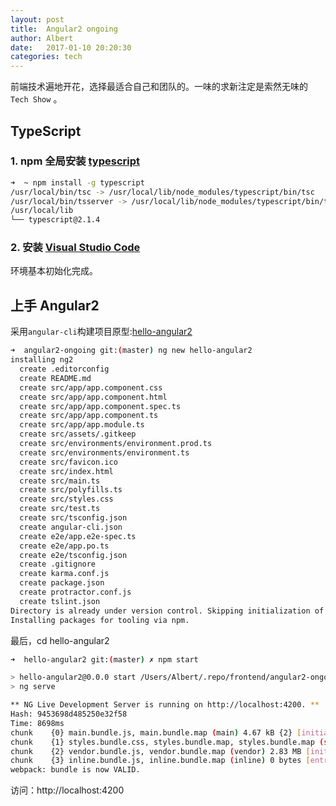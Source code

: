 ```yaml
---
layout: post
title:  Angular2 ongoing 
author: Albert
date:   2017-01-10 20:20:30
categories: tech
---
```


前端技术遍地开花，选择最适合自己和团队的。一味的求新注定是索然无味的 `Tech Show` 。

## TypeScript

### 1. npm 全局安装 [typescript](http://www.typescriptlang.org/) 

```sh
➜  ~ npm install -g typescript
/usr/local/bin/tsc -> /usr/local/lib/node_modules/typescript/bin/tsc
/usr/local/bin/tsserver -> /usr/local/lib/node_modules/typescript/bin/tsserver
/usr/local/lib
└── typescript@2.1.4
```

### 2. 安装 [Visual Studio Code](https://code.visualstudio.com/) 

环境基本初始化完成。

## 上手 Angular2

采用`angular-cli`构建项目原型:[hello-angular2](https://github.com/atschx/angular2-ongoing/tree/master/hello-angular2)

```sh
➜  angular2-ongoing git:(master) ng new hello-angular2
installing ng2
  create .editorconfig
  create README.md
  create src/app/app.component.css
  create src/app/app.component.html
  create src/app/app.component.spec.ts
  create src/app/app.component.ts
  create src/app/app.module.ts
  create src/assets/.gitkeep
  create src/environments/environment.prod.ts
  create src/environments/environment.ts
  create src/favicon.ico
  create src/index.html
  create src/main.ts
  create src/polyfills.ts
  create src/styles.css
  create src/test.ts
  create src/tsconfig.json
  create angular-cli.json
  create e2e/app.e2e-spec.ts
  create e2e/app.po.ts
  create e2e/tsconfig.json
  create .gitignore
  create karma.conf.js
  create package.json
  create protractor.conf.js
  create tslint.json
Directory is already under version control. Skipping initialization of git.
Installing packages for tooling via npm.
```

最后，cd hello-angular2

```sh
➜  hello-angular2 git:(master) ✗ npm start

> hello-angular2@0.0.0 start /Users/Albert/.repo/frontend/angular2-ongoing/hello-angular2
> ng serve

** NG Live Development Server is running on http://localhost:4200. **
Hash: 9453698d485250e32f58
Time: 8698ms
chunk    {0} main.bundle.js, main.bundle.map (main) 4.67 kB {2} [initial] [rendered]
chunk    {1} styles.bundle.css, styles.bundle.map, styles.bundle.map (styles) 1.77 kB {3} [initial] [rendered]
chunk    {2} vendor.bundle.js, vendor.bundle.map (vendor) 2.83 MB [initial] [rendered]
chunk    {3} inline.bundle.js, inline.bundle.map (inline) 0 bytes [entry] [rendered]
webpack: bundle is now VALID.
```

访问：http://localhost:4200

